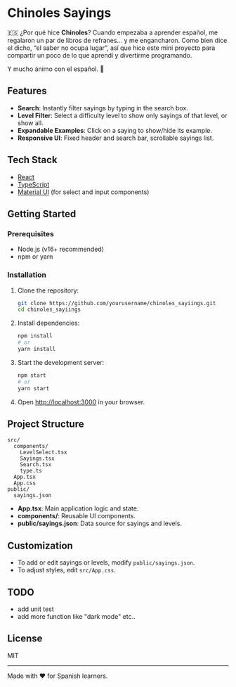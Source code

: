# Chinoles Sayings

🇪🇸 ¿Por qué hice **Chinoles**?
Cuando empezaba a aprender español, me regalaron un par de libros de refranes… y me engancharon. Como bien dice el dicho, “el saber no ocupa lugar”, así que hice este mini proyecto para compartir un poco de lo que aprendí y divertirme programando.

Y mucho ánimo con el español. 🌟

## Features

- **Search**: Instantly filter sayings by typing in the search box.
- **Level Filter**: Select a difficulty level to show only sayings of that level, or show all.
- **Expandable Examples**: Click on a saying to show/hide its example.
- **Responsive UI**: Fixed header and search bar, scrollable sayings list.

## Tech Stack

- [React](https://react.dev/)
- [TypeScript](https://www.typescriptlang.org/)
- [Material UI](https://mui.com/) (for select and input components)

## Getting Started

### Prerequisites

- Node.js (v16+ recommended)
- npm or yarn

### Installation

1. Clone the repository:
    ```sh
    git clone https://github.com/yourusername/chinoles_sayiings.git
    cd chinoles_sayiings
    ```

2. Install dependencies:
    ```sh
    npm install
    # or
    yarn install
    ```

3. Start the development server:
    ```sh
    npm start
    # or
    yarn start
    ```

4. Open [http://localhost:3000](http://localhost:3000) in your browser.

## Project Structure

```
src/
  components/
    LevelSelect.tsx
    Sayings.tsx
    Search.tsx
    type.ts
  App.tsx
  App.css
public/
  sayings.json
```

- **App.tsx**: Main application logic and state.
- **components/**: Reusable UI components.
- **public/sayings.json**: Data source for sayings and levels.

## Customization

- To add or edit sayings or levels, modify `public/sayings.json`.
- To adjust styles, edit `src/App.css`.

## TODO

- add unit test
- add more function like "dark mode" etc..

## License

MIT

---
Made with ❤️ for Spanish learners.